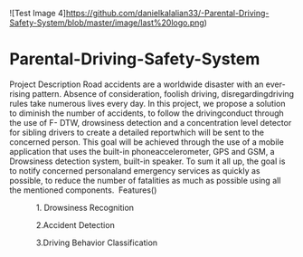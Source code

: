 ![Test Image 4]https://github.com/danielkalalian33/-Parental-Driving-Safety-System/blob/master/image/last%20logo.png)
# Parental-Driving-Safety-System
Project Description
Road accidents are a worldwide disaster with an ever-rising pattern.  Absence of consideration, foolish driving, disregardingdriving rules take numerous lives every day. In this project, we propose a solution to diminish the number of accidents, to follow the drivingconduct through the use of F- DTW, drowsiness detection and a concentration level detector for sibling drivers to create a detailed reportwhich will be sent to the concerned person. This goal will be achieved through the use of a mobile application that uses the built-in phoneaccelerometer, GPS and GSM, a Drowsiness detection system, built-in speaker.  To sum it all up, the goal is to notify concerned personaland emergency services as quickly as possible, to reduce the number of fatalities as much as possible using all the mentioned components.
 Features()

            1. Drowsiness Recognition

            2.Accident Detection

            3.Driving Behavior Classification
